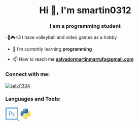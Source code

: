 <h1 align="center">Hi 👋, I'm smartin0312</h1>
<h3 align="center">I am a programming student</h3>

-🏐🎮<3 I have volleyball and video games as a hobby

- 🌱 I’m currently learning **programming**

- 📫 How to reach me **salvadormartinmarrufo@gmail.com**

<h3 align="left">Connect with me:</h3>
<p align="left">
<a href="https://instagram.com/salvi1334" target="blank"><img align="center" src="https://raw.githubusercontent.com/rahuldkjain/github-profile-readme-generator/master/src/images/icons/Social/instagram.svg" alt="salvi1334" height="30" width="40" /></a>
</p>

<h3 align="left">Languages and Tools:</h3>
<p align="left"> <a href="https://www.photoshop.com/en" target="_blank" rel="noreferrer"> <img src="https://raw.githubusercontent.com/devicons/devicon/master/icons/photoshop/photoshop-line.svg" alt="photoshop" width="40" height="40"/> </a> <a href="https://www.python.org" target="_blank" rel="noreferrer"> <img src="https://raw.githubusercontent.com/devicons/devicon/master/icons/python/python-original.svg" alt="python" width="40" height="40"/> </a> </p>



